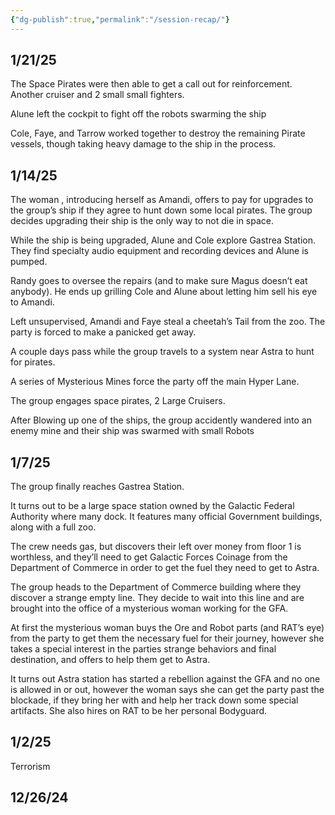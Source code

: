 ```yaml
---
{"dg-publish":true,"permalink":"/session-recap/"}
---
```


## 1/21/25
The Space Pirates were then able to get a call out for reinforcement. Another cruiser and 2 small small fighters.

Alune left the cockpit to fight off the robots swarming the ship

Cole, Faye, and Tarrow worked together to destroy the remaining Pirate vessels, though taking heavy damage to the ship in the process.

## 1/14/25
The woman , introducing herself as Amandi, offers to pay for upgrades to the group’s ship if they agree to hunt down some local pirates. The group decides upgrading their ship is the only way to not die in space.

While the ship is being upgraded, Alune and Cole explore Gastrea Station. They find specialty audio equipment and recording devices and Alune is pumped.

Randy goes to oversee the repairs (and to make sure Magus doesn’t eat anybody). He ends up grilling Cole and Alune about letting him sell his eye to Amandi.

Left unsupervised, Amandi and Faye steal a cheetah’s Tail from the zoo. The party is forced to make a panicked get away.

A couple days pass while the group travels to a system near Astra to hunt for pirates.

A series of Mysterious Mines force the party off the main Hyper Lane.

The group engages space pirates, 2 Large Cruisers.

After Blowing up one of the ships, the group accidently wandered into an enemy mine and their ship was swarmed with small Robots

## 1/7/25

The group finally reaches Gastrea Station.

It turns out to be a large space station owned by the Galactic Federal Authority where many dock. It features many official Government buildings, along with a full zoo.

The crew needs gas, but discovers their left over money from floor 1 is worthless, and they’ll need to get Galactic Forces Coinage from the Department of Commerce in order to get the fuel they need to get to Astra.

The group heads to the Department of Commerce building where they discover a strange empty line. They decide to wait into this line and are brought into the office of a mysterious woman working for the GFA. 

At first the mysterious woman buys the Ore and Robot parts (and RAT’s eye) from the party to get them the necessary fuel for their journey, however she takes a special interest in the parties strange behaviors and final destination, and offers to help them get to Astra.

It turns out Astra station has started a rebellion against the GFA and no one is allowed in or out, however the woman says she can get the party past the blockade, if they bring her with and help her track down some special artifacts. She also hires on RAT to be her personal Bodyguard.

## 1/2/25
Terrorism

## 12/26/24

